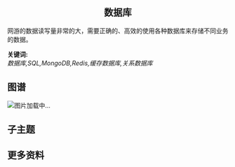 <h2 align="center">数据库</h2>
<p>
网游的数据读写量非常的大，需要正确的、高效的使用各种数据库来存储不同业务的数据。
</p>

**关键词:**<br/>
*数据库,SQL,MongoDB,Redis,缓存数据库,关系数据库*

## 图谱
![图片加载中...](https://github.com/gonglei007/GameDevMind/blob/main/exports/1.2.2.数据库.png?raw=true)

## 子主题

## 更多资料